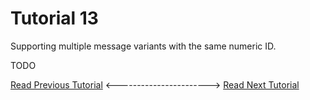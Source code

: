 # Tutorial 13
Supporting multiple message variants with the same numeric ID.

TODO

[Read Previous Tutorial](../tutorial12) &lt;-----------------------&gt; [Read Next Tutorial](../tutorial14) 
